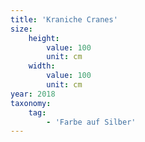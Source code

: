 ```yaml
---
title: 'Kraniche Cranes'
size:
    height:
        value: 100
        unit: cm
    width:
        value: 100
        unit: cm
year: 2018
taxonomy:
    tag:
        - 'Farbe auf Silber'
---
```

